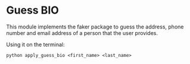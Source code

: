 # Guess BIO
This module implements the faker package to guess the address, phone number and email address of a person that the user provides.

Using it on the terminal:

`python apply_guess_bio <first_name> <last_name>`